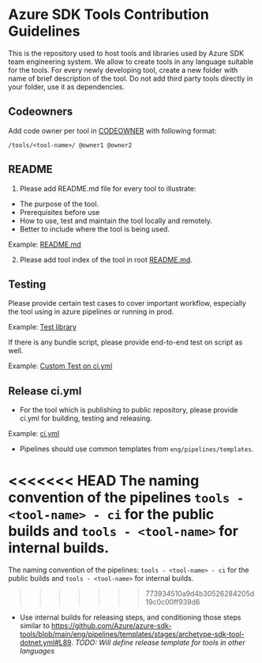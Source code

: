 # Azure SDK Tools Contribution Guidelines

This is the repository used to host tools and libraries used by Azure SDK team engineering system. 
We allow to create tools in any language suitable for the tools.
For every newly developing tool, create a new folder with name of brief description of the tool. 
Do not add third party tools directly in your folder, use it as dependencies.

## Codeowners

Add code owner per tool in [CODEOWNER](https://github.com/Azure/azure-sdk-tools/blob/main/.github/CODEOWNERS) with following format:
```
/tools/<tool-name>/ @owner1 @owner2
```

## README

1. Please add README.md file for every tool to illustrate:
* The purpose of the tool.
* Prerequisites before use
* How to use, test and maintain the tool locally and remotely. 
* Better to include where the tool is being used.

Example: [README.md](https://github.com/Azure/azure-sdk-tools/blob/main/tools/http-fault-injector/README.md) 

2. Please add tool index of the tool in root [README.md](https://github.com/Azure/azure-sdk-tools/blob/main/README.md).


## Testing

Please provide certain test cases to cover important workflow, especially the tool using in azure pipelines or running in prod.

Example: [Test library](https://github.com/Azure/azure-sdk-tools/tree/main/tools/pipeline-witness/Azure.Sdk.Tools.PipelineWitness.Tests) 

If there is any bundle script, please provide end-to-end test on script as well.

Example: [Custom Test on ci.yml](https://github.com/Azure/azure-sdk-tools/blob/main/tools/code-owners-parser/ci.yml#L35)

## Release ci.yml

- For the tool which is publishing to public repository, please provide ci.yml for building, testing and releasing. 

Example: [ci.yml](https://github.com/Azure/azure-sdk-tools/blob/main/tools/CreateRuleFabricBot/ci.yml)

- Pipelines should use common templates from `eng/pipelines/templates`.

<<<<<<< HEAD
The naming convention of the pipelines `tools - <tool-name> - ci` for the public builds and `tools - <tool-name>` for internal builds.
=======
The naming convention of the pipelines: `tools - <tool-name> - ci` for the public builds and `tools - <tool-name>` for internal builds.
>>>>>>> 773934510a9d4b30526284205d19c0c00ff939d6

- Use internal builds for releasing steps, and conditioning those steps similar to https://github.com/Azure/azure-sdk-tools/blob/main/eng/pipelines/templates/stages/archetype-sdk-tool-dotnet.yml#L89. *TODO: Will define release template for tools in other languages*
